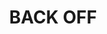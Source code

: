 ---
ee_id_show: '4499'
site: '1'
type: '5'
title: BACK OFF
url: back-off
live_url:
year: '2019'
venue: Firstsite
state_country: Colchester
pitch: Done on dawn of a poss Brexit @ Firstsite kunsthall (notably in Colchester)
  thus the second of my “asset light” shows (Sharjah wz the first), ... meaning most
  everything was collected, assembled, and produced quickly &amp; locally - eg. lasers,
  dolly lights, Ikea tables, etc, etc. Stars aligned on this one, ... turned out killer.
ps:
imgs: firstsite-2019-05-web-da--4O1Z.jpg,firstsite-2019-05-web-da--9SNB.jpg,firstsite-2019-05-web-da--NqdM.jpg,firstsite-2019-05-web-da--CWJD.jpg,firstsite-2019-05-web-da--NNXN.jpg,firstsite-2019-05-web-da--mVZC.jpg,firstsite-2019-05-web-da--mKVx.jpg,firstsite-2019-05-web-da--DtgH.jpg,firstsite-2019-05-web-da--SD14.jpg,firstsite-2019-05-web-da--Qitn.jpg,firstsite-2019-05-web-da--yI2y.jpg,firstsite-2019-05-web-ih--BE9W.jpg,firstsite-2019-05-web-da--JbLc.jpg,firstsite-2019-05-web-da--H6JL.jpg
things: "[36] [2007-003-apple-garageband-autotune] 2007-003 Apple GarageBand Auto
  Tune Demonstration,[4038] [2005-020-bomb-iraq] 2005-020-Bomb Iraq,[4272] [2014-146-psk]
  2014-146 PSK,[4479] [2019-033-high-rise-public-saftey-pink-camo-workout-rothco-xtextile-tactical]
  2019-033 HIGH RISE, public saftey, Pink Camo, WORKOUT, Rothco, XTEXTILE, Tactical
  Work, Y, ORALS BRO,[4480] [2019-036-let] 2019-036 Let,[4481] [2019-037-47-closer]
  2019-037 47 Closer"
status:
vis: Y
layout: shows
---